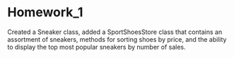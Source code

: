 # Homework_1
Created a Sneaker class, added a SportShoesStore class that contains an assortment of sneakers, methods for sorting shoes by price, and the ability to display the top most popular sneakers by number of sales.
